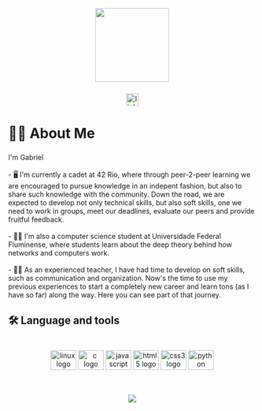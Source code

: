 <div align="center">
  <img height="150" src="https://media2.giphy.com/media/lcs5BL0NIM4WMv61a9/giphy.gif?cid=ecf05e47b2ujwylbex5ayorupat0c9bi0w0jg1b5capll0nx&rid=giphy.gif&ct=g"  />
</div>

###

<div align="center">
  <a href="https://www.linkedin.com/in/gabrielsimonassi/" target="_blank">
    <img src="https://img.shields.io/static/v1?message=LinkedIn&logo=linkedin&label=&color=0077B5&logoColor=white&labelColor=&style=for-the-badge" height="25" alt="linkedin logo"  />
  </a>
</div>

###

<h1 align="left">👩‍💻  About Me</h1>

###

<p align="left">I'm Gabriel<br><br>- 🖥️ I'm currently a cadet at 42 Rio, where through peer-2-peer learning we are encouraged to pursue knowledge in an indepent fashion, but also to share such knowledge with the community. Down the road, we are expected to develop not only technical skills, but also soft skills, one we need to work in groups, meet our deadlines, evaluate our peers and provide fruitful feedback.<br><br>- 👨‍🎓 I'm also a computer science student at Universidade Federal Fluminense, where students learn about the deep theory behind how networks and computers work.<br><br>- 👨‍🏫 As an experienced teacher, I have had time to develop on soft skills, such as communication and organization. Now's the time to use my previous experiences to start a completely new career and learn tons (as I have so far) along the way. Here you can see part of that journey.</p>

###

<h2 align="left">🛠 Language and tools</h2>

###

<br clear="both">

<div align="center">
  <img src="https://cdn.jsdelivr.net/gh/devicons/devicon/icons/linux/linux-original.svg" height="40" width="52" alt="linux logo"  />
  <img src="https://cdn.jsdelivr.net/gh/devicons/devicon/icons/c/c-original.svg" height="40" width="52" alt="c logo"  />
  <img src="https://cdn.jsdelivr.net/gh/devicons/devicon/icons/javascript/javascript-original.svg" height="40" width="52" alt="javascript logo"  />
  <img src="https://cdn.jsdelivr.net/gh/devicons/devicon/icons/html5/html5-original.svg" height="40" width="52" alt="html5 logo"  />
  <img src="https://cdn.jsdelivr.net/gh/devicons/devicon/icons/css3/css3-original.svg" height="40" width="52" alt="css3 logo"  />
  <img src="https://cdn.jsdelivr.net/gh/devicons/devicon/icons/python/python-original.svg" height="40" width="52" alt="python logo"  />
</div>

###

<h2 align="left"></h2>

###

<br clear="both">

<div align="center">
  <img src="https://visitor-badge.laobi.icu/badge?page_id=GabrielSimonassi.GabrielSimonassi&"  />
</div>

###
